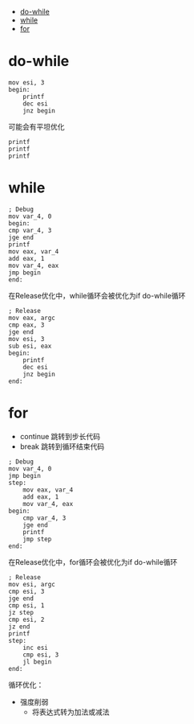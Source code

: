 
<!-- @import "[TOC]" {cmd="toc" depthFrom=1 depthTo=6 orderedList=false} -->

<!-- code_chunk_output -->

- [do-while](#do-while)
- [while](#while)
- [for](#for)

<!-- /code_chunk_output -->


# do-while

``` masm
mov esi, 3
begin:
    printf
    dec esi
    jnz begin
```

可能会有平坦优化

``` masm
printf
printf
printf
```

# while

``` masm
; Debug
mov var_4, 0
begin:
cmp var_4, 3
jge end
printf
mov eax, var_4
add eax, 1
mov var_4, eax
jmp begin
end:
```

在Release优化中，while循环会被优化为if do-while循环

``` masm
; Release
mov eax, argc
cmp eax, 3
jge end
mov esi, 3
sub esi, eax
begin:
    printf
    dec esi
    jnz begin
end:
```

# for

* continue 跳转到步长代码
* break 跳转到循环结束代码

``` masm
; Debug
mov var_4, 0
jmp begin
step:
    mov eax, var_4
    add eax, 1
    mov var_4, eax
begin:
    cmp var_4, 3
    jge end
    printf
    jmp step
end:
```

在Release优化中，for循环会被优化为if do-while循环

``` masm
; Release
mov esi, argc
cmp esi, 3
jge end
cmp esi, 1
jz step
cmp esi, 2
jz end
printf
step:
    inc esi
    cmp esi, 3
    jl begin
end:
```

循环优化：
* 强度削弱
  * 将表达式转为加法或减法